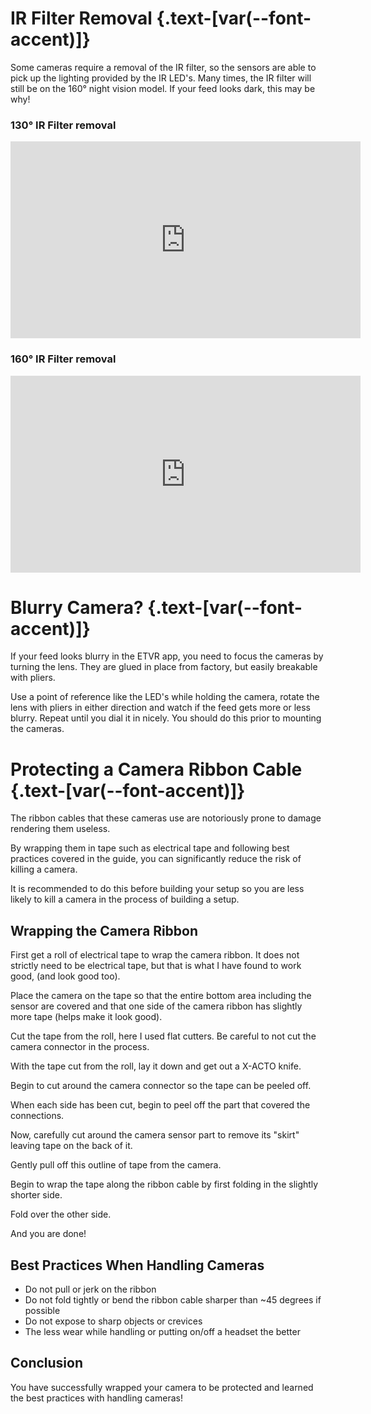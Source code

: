 <script setup>
import Alerts from '../../vue/alerts/Alerts.vue'
import CheckBoxList from '../../vue/CheckBoxList.vue'
import ImageCard from '../../vue/images/ImageComponent.vue'
import { RequiredHardware } from '../../static/req_hardware'
import { image_settings } from '../../static/image_settings'
import { alerts } from '../../static/alerts'
</script>

# IR Filter Removal  {.text-[var(--font-accent)]}
Some cameras require a removal of the IR filter, so the sensors are able to pick up the lighting provided by the IR LED's.
Many times, the IR filter will still be on the 160° night vision model. If your feed looks dark, this may be why!

### 130° IR Filter removal

<iframe width="560" height="315" src="https://www.youtube.com/embed/mRSLSeX3omA" title="How to Remove the IR Filter on a 130 Deg OV2640 Camera" frameborder="0" allow="accelerometer; autoplay; clipboard-write; encrypted-media; gyroscope; picture-in-picture; web-share" referrerpolicy="strict-origin-when-cross-origin" allowfullscreen></iframe>

### 160° IR Filter removal

<iframe width="560" height="315" src="https://www.youtube.com/embed/QYH-FWvDbDc?si=XKXL1B2BZKtDMlQ4" title="YouTube video player" frameborder="0" allow="accelerometer; autoplay; clipboard-write; encrypted-media; gyroscope; picture-in-picture; web-share" referrerpolicy="strict-origin-when-cross-origin" allowfullscreen></iframe>

##

# Blurry Camera?   {.text-[var(--font-accent)]}
If your feed looks blurry in the ETVR app, you need to focus the cameras by turning the lens. They are glued in place from factory, but easily breakable with pliers. 

Use a point of reference like the LED's while holding the camera, rotate the lens with pliers in either direction and watch if the feed gets more or less blurry. Repeat until you dial it in nicely. You should do this prior to mounting the cameras.

##


# Protecting a Camera Ribbon Cable  {.text-[var(--font-accent)]}


The ribbon cables that these cameras use are notoriously prone to damage rendering them useless.  

By wrapping them in tape such as electrical tape and following best practices covered in the guide, you can significantly reduce the risk of killing a camera.

It is recommended to do this before building your setup so you are less likely to kill a camera in the process of building a setup.

## Wrapping the Camera Ribbon
First get a roll of electrical tape to wrap the camera ribbon.
It does not strictly need to be electrical tape, but that is what I have found to work good, (and look good too).

<ImageCard :options="image_settings.camera_protect1" />

Place the camera on the tape so that the entire bottom area including the sensor are covered and that one side of the camera ribbon has slightly more tape (helps make it look good).

<ImageCard :options="image_settings.camera_protect2" />

Cut the tape from the roll, here I used flat cutters.
Be careful to not cut the camera connector in the process.

<ImageCard :options="image_settings.camera_protect3" />
<ImageCard :options="image_settings.camera_protect4" />

With the tape cut from the roll, lay it down and get out a X-ACTO knife.
<ImageCard :options="image_settings.camera_protect5" />


Begin to cut around the camera connector so the tape can be peeled off.

<ImageCard :options="image_settings.camera_protect6" />
<ImageCard :options="image_settings.camera_protect7" />

When each side has been cut, begin to peel off the part that covered the connections.
<ImageCard :options="image_settings.camera_protect8" />
<ImageCard :options="image_settings.camera_protect9" />
<ImageCard :options="image_settings.camera_protect10" />


Now, carefully cut around the camera sensor part to remove its "skirt" leaving tape on the back of it.
<ImageCard :options="image_settings.camera_protect11" />
<ImageCard :options="image_settings.camera_protect13" />
<ImageCard :options="image_settings.camera_protect14" />
<ImageCard :options="image_settings.camera_protect15" />
<ImageCard :options="image_settings.camera_protect12" />

Gently pull off this outline of tape from the camera.
<ImageCard :options="image_settings.camera_protect16" />
<ImageCard :options="image_settings.camera_protect17" />


Begin to wrap the tape along the ribbon cable by first folding in the slightly shorter side.
<ImageCard :options="image_settings.camera_protect18" />
<ImageCard :options="image_settings.camera_protect19" />

Fold over the other side.
<ImageCard :options="image_settings.camera_protect20" />
<ImageCard :options="image_settings.camera_protect21" />

And you are done!
<ImageCard :options="image_settings.camera_protect22" />

## Best Practices When Handling Cameras
* Do not pull or jerk on the ribbon
* Do not fold tightly or bend the ribbon cable sharper than ~45 degrees if possible
* Do not expose to sharp objects or crevices
* The less wear while handling or putting on/off a headset the better


## Conclusion

You have successfully wrapped your camera to be protected and learned the best practices with handling cameras!
